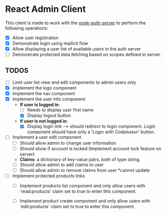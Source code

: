# React Admin Client
This client is made to work with the [node-auth-server](https://github.com/Official-Codaisseur-Graduate/node-auth-server) to perform the following operations:

- [x] Allow user registration
- [x] Demonstrate login using implicit flow
- [x] Allow displaying a user list of available users in the auth server
- [ ] Demonstrate protected data fetching based on scopes defined in server.

## TODOS
- [ ] Limit user list view and edit components to admin users only
- [x] Implement the logo component
- [x] Implement the nav component
- [x] Implement the user info component
    - **If user is logged in**:
        - [ ] Needs to display user first name
        - [x] Display logout button
    - **If user is not logged in**:
        - [x] Display login link --> should redirect to login component. Login component should have only a 'Login with Codaisseur' button.
- [ ] Implement a user edit component
    - [ ] Should allow admin to change user information
    - [ ] Should show if account is locked (Implement account lock feature on server)
    - **Claims**: a dictionary of key-value pairs, both of type string.
    - [ ] Should allow admin to add claims to user
    - [ ] Should allow admin to remove claims from user *cannot update
- [ ] Implement protected products links
    - [ ] Implement products list component and only allow users with 'read:products' claim set to true to enter this component.
    - [ ] Implement product create component and only allow users with 'edit:products' claim set to true to enter this component.
    